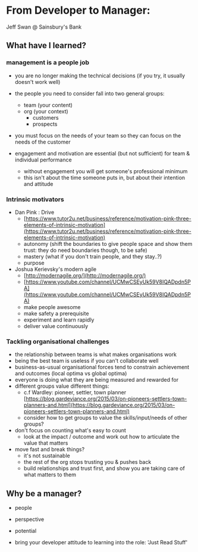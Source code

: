 # From Developer to Manager:
Jeff Swan @ Sainsbury's Bank

## What have I learned?
### management is a people job
- you are no longer making the technical decisions (if you try, it usually doesn't work well)
- the people you need to consider fall into two general groups:
  - team (your content)
  - org (your context)
    - customers
    - prospects
- you must focus on the needs of your team so they can focus on the needs of the customer

- engagement and motivation are essential (but not sufficient) for team & individual performance
  - without engagement you will get someone's professional minimum
  - this isn't about the time someone puts in, but about their intention and attitude

### Intrinsic motivators
- Dan Pink : Drive
  - [https://www.tutor2u.net/business/reference/motivation-pink-three-elements-of-intrinsic-motivation](https://www.tutor2u.net/business/reference/motivation-pink-three-elements-of-intrinsic-motivation)
  - autonomy (shift the boundaries to give people space and show them trust: they do need boundaries though, to be safe)
  - mastery (what if you don't train people, and they stay..?)
  - purpose
- Joshua Kerievsky's modern agile
  - [http://modernagile.org/](http://modernagile.org/)
  - [https://www.youtube.com/channel/UCMwCSEyUk59V8IQADpdn5PA](https://www.youtube.com/channel/UCMwCSEyUk59V8IQADpdn5PA)
  - make people awesome
  - make safety a prerequisite
  - experiment and learn rapidly
  - deliver value continuously

### Tackling organisational challenges
- the relationship between teams is what makes organisations work
- being the best team is useless if you can't collaborate well
- business-as-usual organisational forces tend to constrain achievement and outcomes (local optima vs global optima)
- everyone is doing what they are being measured and rewarded for
- different groups value different things:
  - c.f Wardley: pioneer, settler, town planner [https://blog.gardeviance.org/2015/03/on-pioneers-settlers-town-planners-and.html](https://blog.gardeviance.org/2015/03/on-pioneers-settlers-town-planners-and.html)
  - consider how to get groups to value the skills/input/needs of other groups?
- don't focus on counting what's easy to count
  - look at the impact / outcome and work out how to articulate the value that matters
- move fast and break things?
  - it's not sustainable
  - the rest of the org stops trusting you & pushes back
  - build relationships and trust first, and show you are taking care of what matters to them

## Why be a manager?
- people
- perspective
- potential

- bring your developer attitude to learning into the role: 'Just Read Stuff'
